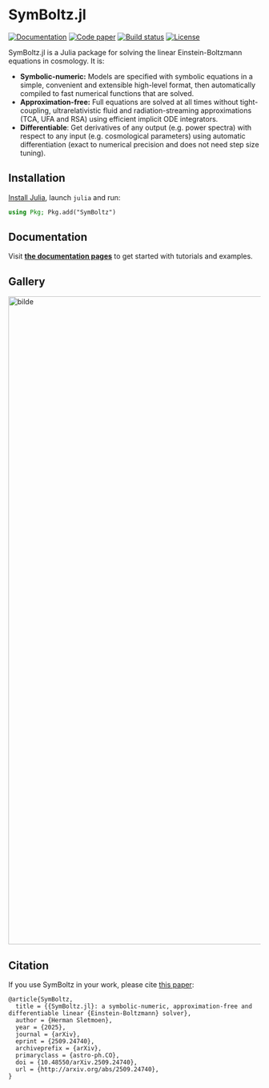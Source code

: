 # SymBoltz.jl

[![Documentation](https://img.shields.io/badge/documentation%20-%20stable%20-%20%232e63b8)](https://hersle.github.io/SymBoltz.jl/stable/)
[![Code paper](https://img.shields.io/badge/paper%20-%20arXiv%20-%20%23b31b1b)](https://arxiv.org/abs/2509.24740)
[![Build status](https://img.shields.io/github/actions/workflow/status/hersle/SymBoltz.jl/ContinuousIntegration.yml)](https://github.com/hersle/SymBoltz.jl/actions/workflows/ContinuousIntegration.yml)
[![License](https://img.shields.io/github/license/hersle/SymBoltz.jl)](https://github.com/hersle/SymBoltz.jl/blob/main/LICENSE)

SymBoltz.jl is a Julia package for solving the linear Einstein-Boltzmann equations in cosmology. It is:

- **Symbolic-numeric:** Models are specified with symbolic equations in a simple, convenient and extensible high-level format, then automatically compiled to fast numerical functions that are solved.
- **Approximation-free:** Full equations are solved at all times without tight-coupling, ultrarelativistic fluid and radiation-streaming approximations (TCA, UFA and RSA) using efficient implicit ODE integrators.
- **Differentiable**: Get derivatives of any output (e.g. power spectra) with respect to any input (e.g. cosmological parameters) using automatic differentiation (exact to numerical precision and does not need step size tuning).

## Installation

[Install Julia](https://julialang.org/install/), launch `julia` and run:
```julia
using Pkg; Pkg.add("SymBoltz")
```

## Documentation

Visit [**the documentation pages**](https://hersle.github.io/SymBoltz.jl/) to get started with tutorials and examples.

## Gallery

<img width="1677" height="1295" alt="bilde" src="https://github.com/user-attachments/assets/72982f26-4a9d-4962-8075-b94462fc711a" />

## Citation

If you use SymBoltz in your work, please cite [this paper](https://arxiv.org/abs/2509.24740):
```
@article{SymBoltz,
  title = {{SymBoltz.jl}: a symbolic-numeric, approximation-free and differentiable linear {Einstein-Boltzmann} solver},
  author = {Herman Sletmoen},
  year = {2025},
  journal = {arXiv},
  eprint = {2509.24740},
  archiveprefix = {arXiv},
  primaryclass = {astro-ph.CO},
  doi = {10.48550/arXiv.2509.24740},
  url = {http://arxiv.org/abs/2509.24740},
}
```
